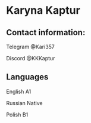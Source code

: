 # Karyna Kaptur
## Contact information:
Telegram @Kari357


Discord @KKKaptur
## Languages 
English A1

Russian Native

Polish B1


